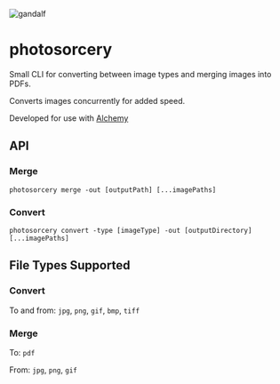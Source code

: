 ![gandalf](http://38.media.tumblr.com/d2d97e94e4b5bd5d9334cf2f85f88ddf/tumblr_n8tqcqPhPB1thowlgo1_250.gif)

# photosorcery

Small CLI for converting between image types and merging images into PDFs.

Converts images concurrently for added speed.

Developed for use with [Alchemy](https://github.com/dawnlabs/alchemy)

## API

### Merge

`photosorcery merge -out [outputPath] [...imagePaths]`

### Convert

`photosorcery convert -type [imageType] -out [outputDirectory] [...imagePaths]`

## File Types Supported

### Convert

  To and from: `jpg`, `png`, `gif`, `bmp`, `tiff`
  
### Merge 

  To: `pdf`
  
  From: `jpg`, `png`, `gif`
